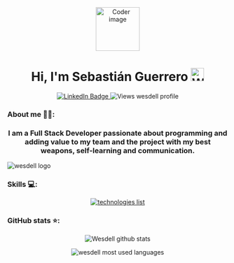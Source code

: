 <div id="header" align="center">
  <img src="https://media.giphy.com/media/M9gbBd9nbDrOTu1Mqx/giphy.gif" width="100" alt="Coder image" />
</div>

<h1 align="center">
  Hi, I'm Sebastián Guerrero
  <img src="https://media.giphy.com/media/hvRJCLFzcasrR4ia7z/giphy.gif" width="30px" alt="Waving hand emoji" />
</h1>

<div align="center">
  <a href="https://www.linkedin.com/in/sebastianguerrero17/">
    <img src="https://img.shields.io/badge/LinkedIn-blue?style=for-the-badge&logo=linkedin&logoColor=white" alt="LinkedIn Badge"/>
  </a>
  <img src="https://komarev.com/ghpvc/?username=wesdell&style=flat-square&color=blue" alt="Views wesdell profile"/>
</div>

### About me 👨‍💻:
<h3 align="center">
  I am a Full Stack Developer passionate about programming and adding value to my team and the project with my best weapons, self-learning and communication.
</h3>

![wesdell logo](https://media.licdn.com/dms/image/C4E16AQGL77PSlseMfw/profile-displaybackgroundimage-shrink_350_1400/0/1661873369456?e=1687392000&v=beta&t=5jrBYfZwb4D2SjX7IbK7m-76YzOui39bKvHOGc26ZfA)

### Skills 💻:

<p align="center">
  <a href="https://skillicons.dev">
    <img src="https://skillicons.dev/icons?i=git,js,nodejs,ts,py,tailwind,postgres,express,mongo,next,ghactions" alt="technologies list" />
  </a>
</p>

### GitHub stats ⭐:
<div align="center">
  <img src="https://github-readme-stats.vercel.app/api?username=wesdell&show_icons=true&theme=tokyonight" alt="Wesdell github stats" />
</div>

<p align="center"><img align="center" src="https://github-readme-stats.vercel.app/api/top-langs?username=wesdell&show_icons=true&theme=radical&locale=en&layout=compact" alt="wesdell most used languages" /></p> 

